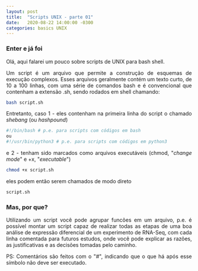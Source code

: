 ```yaml
---
layout: post
title:  "Scripts UNIX - parte 01"
date:   2020-08-22 14:00:00 -0300
categories: basics UNIX
---
```

### Enter e já foi

<p style="text-align: justify;">
Olá, aqui falarei um pouco sobre scripts de UNIX para bash shell. 
</p>

<p style="text-align: justify;">
Um script é um arquivo que permite a construção de esquemas de execução complexos. Esses arquivos geralmente contém um texto curto, de 10 a 100 linhas, com uma série de comandos bash e é convencional que contenham a extensão .sh, sendo rodados em shell chamando:
</p>

```sh 
bash script.sh
```

<p style="text-align: justify;">
Entretanto, caso 1 - eles contenham na primeira linha do script o chamado <i>shebang</i> (ou <i>hashpound</i>) 
</p>

```sh
#!/bin/bash # p.e. para scripts com códigos em bash
ou 
#!/usr/bin/python3 # p.e. para scripts com códigos em python3
```

<p style="text-align: justify;">
e 2 - tenham sido marcados como arquivos executáveis (chmod, "<i>change mode</i>" e +x, "<i>executable</i>")
</p>

```sh
chmod +x script.sh
```

<p style="text-align: justify;">
eles podem então serem chamados de modo direto 
</p>

```sh
script.sh
``` 

### Mas, por que? 

<p style="text-align: justify;">
Utilizando um script você pode agrupar funcões em um arquivo, p.e. é possível montar um script capaz de realizar todas as etapas de uma boa análise de expressão diferencial de um experimento de RNA-Seq, com cada linha comentada para futuros estudos, onde você pode explicar as razões, as justificativas e as decisões tomadas pelo caminho. 
</p>

<p style="text-align: justify;">
PS: Comentários são feitos com o "#", indicando que o que há após esse símbolo não deve ser executado.
</p>
